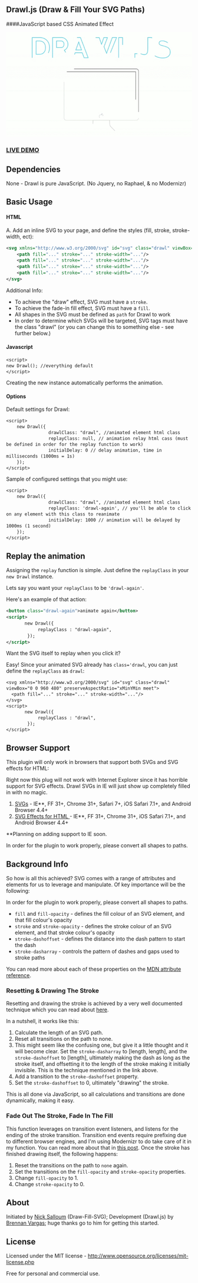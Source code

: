 ## Drawl.js (Draw & Fill Your SVG Paths)
####JavaScript based CSS Animated Effect

![Drawl.js gif](drawl.gif)

### [LIVE DEMO](http://brennan-v.github.io/drawl/)

## Dependencies

None - Drawl is pure JavaScript. (No Jquery, no Raphael, & no Modernizr)

## Basic Usage

#### HTML 

A. Add an inline SVG to your page, and define the styles (fill, stroke, stroke-width, ect):

```xml
<svg xmlns="http://www.w3.org/2000/svg" id="svg" class="drawl" viewBox="0 0 960 480" preserveAspectRatio="xMinYMin meet">
    <path fill="..." stroke="..." stroke-width="..."/> 
    <path fill="..." stroke="..." stroke-width="..."/>
    <path fill="..." stroke="..." stroke-width="..."/>
    <path fill="..." stroke="..." stroke-width="..."/>
</svg>
```

Additional Info:

* To achieve the "draw" effect, SVG must have a `stroke`.
* To achieve the fade-in fill effect, SVG must have a `fill`.
* All shapes in the SVG must be defined as `path` for Drawl to work
* In order to determine which SVGs will be targeted, SVG tags must have the class "drawl" (or you can change this to something else - see further below.)

#### Javascript

```
<script>
new Drawl(); //everything default
</script>
```

Creating the new instance automatically performs the animation.

#### Options
Default settings for Drawl:
```
<script>
    new Drawl({
                drawlClass: "drawl", //animated element html class
                replayClass: null, // animation relay html cass (must be defined in order for the replay function to work)
                initialDelay: 0 // delay animation, time in milliseconds (1000ms = 1s)
    });
</script>
```

Sample of configured settings that you might use:

```
<script>
    new Drawl({
                drawlClass: "drawl", //animated element html class
                replayClass: 'drawl-again', // you'll be able to click on any element with this class to reanimate
                initialDelay: 1000 // animation will be delayed by 1000ms (1 second)
    });
</script>
```

## Replay the animation

Assigning the `replay` function is simple. Just define the `replayClass` in your `new Drawl` instance.

Lets say you want your `replayClass` to be `'drawl-again'`.

Here's an example of that action:

```xml
<button class="drawl-again">animate again</button>
<script>
       new Drawl({
            replayClass : "drawl-again",
        });
</script>
```

Want the SVG itself to replay when you click it?

Easy! Since your animated SVG already has `class='drawl`, you can just define the `replayClass` as `drawl`:

```
<svg xmlns="http://www.w3.org/2000/svg" id="svg" class="drawl" viewBox="0 0 960 480" preserveAspectRatio="xMinYMin meet">
  <path fill="..." stroke="..." stroke-width="..."/>
</svg>
<script>
       new Drawl({
            replayClass : "drawl",
        });
</script>
```

## Browser Support

This plugin will only work in browsers that support both SVGs and SVG effects for HTML:

Right now this plug will not work with Internet Explorer since it has horrible support for SVG effects. Drawl SVGs in IE will just show up completely filled in with no magic.

1. [SVGs](http://caniuse.com/#feat=svg) - IE**, FF 31+, Chrome 31+, Safari 7+, iOS Safari 7.1+, and Android Browser 4.4+
2. [SVG Effects for HTML ](http://caniuse.com/#feat=svg-html) - IE**, FF 31+, Chrome 31+, iOS Safari 7.1+, and Android Browser 4.4+

**Planning on adding support to IE soon.

In order for the plugin to work properly, please convert all shapes to paths.

## Background Info
So how is all this achieved? SVG comes with a range of attributes and elements for us to leverage and manipulate. Of key importance will be the following:

In order for the plugin to work properly, please convert all shapes to paths.

* `fill` and `fill-opacity` - defines the fill colour of an SVG element, and that fill colour's opacity
* `stroke` and `stroke-opacity` - defines the stroke colour of an SVG element, and that stroke colour's opacity
* `stroke-dashoffset` - defines the distance into the dash pattern to start the dash
* `stroke-dasharray` - controls the pattern of dashes and gaps used to stroke paths

You can read more about each of these properties on the [MDN attribute reference](https://developer.mozilla.org/en-US/docs/Web/SVG/Attribute).

### Resetting & Drawing The Stroke

Resetting and drawing the stroke is achieved by a very well documented technique which you can read about [here](http://jakearchibald.com/2013/animated-line-drawing-svg/). 

In a nutshell, it works like this:

1. Calculate the length of an SVG path.
2. Reset all transitions on the path to none.
3. This might seem like the confusing one, but give it a little thought and it will become clear. Set the `stroke-dasharray` to [length, length], and the `stroke-dashoffset` to [length], ultimately making the dash as long as the stroke itself, and offsetting it to the length of the stroke making it initially invisible. This is the technique mentioned in the link above.
4. Add a transition to the `stroke-dashoffset` property.
5. Set the `stroke-dashoffset` to 0, ultimately "drawing" the stroke.

This is all done via JavaScript, so all calculations and transitions are done dynamically, making it easy.

### Fade Out The Stroke, Fade In The Fill

This function leverages on transition event listeners, and listens for the ending of the stroke transition. Transition end events require prefixing due to different browser engines, and I'm using Modernizr to do take care of it in my function. You can read more about that in [this post](http://callmenick.com/2014/10/19/cross-browser-transition-animation-events-modernizr/). Once the stroke has finished drawing itself, the following happens:

1. Reset the transitions on the path to `none` again.
2. Set the transitions on the `fill-opacity` and `stroke-opacity` properties.
3. Change `fill-opacity` to 1.
4. Change `stroke-opacity` to 0.
## About

Initiated by [Nick Salloum](http://callmenick.com) (Draw-Fill-SVG); Development (Drawl.js) by [Brennan Vargas](http://twitter.com/brennanv); huge thanks go to him for getting this started.

## License

Licensed under the MIT license - http://www.opensource.org/licenses/mit-license.php

Free for personal and commercial use.